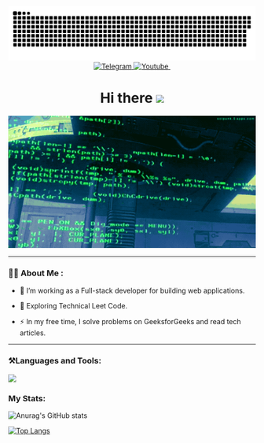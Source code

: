 <div class="header" align="center">
    <img width="600"src="assets/github-snake.svg" alt="snake"/>
    <div class="badges">
        <a href="https://t.me/AkioKane" target="_blank" rel="noopener noreferrer">
            <img src="https://img.shields.io/badge/-Telegram-2CA5E0?style=flat&logo=telegram&logoColor=white" alt="Telegram"/>
        </a>
        <a href="https://youtube.com/@Motzey" target="_blank" rel="noopener noreferrer">
            <img src="https://img.shields.io/badge/-YouTube-FF0000?style=flat&logo=youtube&logoColor=white" alt="Youtube"/>
        </a>
        <img src="https://komarev.com/ghpvc/?username=atemm4&style=flat-square&color=blue" alt=""/>
    </div>
    <h1>
        Hi there
        <img src="https://media.giphy.com/media/hvRJCLFzcasrR4ia7z/giphy.gif" width="30px">
    </h1>
</div>

<div align="center">
    <img src="assets/Like_cyberpunkonline.gif">
</div>

---

### 👩‍💻 About Me :
- 🔭 I’m working as a Full-stack developer for building web applications.

- 🌱 Exploring Technical Leet Code.

- ⚡ In my free time, I solve problems on GeeksforGeeks and read tech articles.

---
### ⚒️Languages and Tools:
<div class="icons">
    <img src="https://skillicons.dev/icons?i=js,react,express,postgresql,sqlite,py,html,css,bash,linux,git,vscode&perline=6" align="center"/>
    <br>
</div>

### My Stats:

![Anurag's GitHub stats](https://github-readme-stats.vercel.app/api?username=AkioKane&hide=contribs,prs&theme=dark)

[![Top Langs](https://github-readme-stats.vercel.app/api/top-langs/?username=AkioKane&layout=compact&theme=dark)](https://github.com/anuraghazra/github-readme-stats)
